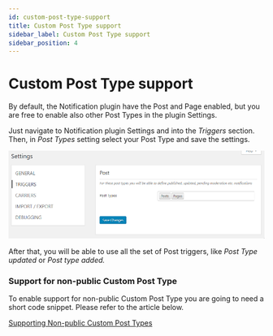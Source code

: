 ```yaml
---
id: custom-post-type-support
title: Custom Post Type support
sidebar_label: Custom Post Type support
sidebar_position: 4
---
```


# Custom Post Type support

By default, the Notification plugin have the Post and Page enabled, but you are free to enable also other Post Types in the plugin Settings.

Just navigate to Notification plugin Settings and into the _Triggers_ section. Then, in _Post Types_ setting select your Post Type and save the settings.

![Enabling Custom Post Type support in Notification plugin](.././assets/2019-03-22_15-59-16.gif)

After that, you will be able to use all the set of Post triggers, like _Post Type updated_ or _Post type added._

### Support for non-public Custom Post Type

To enable support for non-public Custom Post Type you are going to need a short code snippet. Please refer to the article below.

[Supporting Non-public Custom Post Types](../developer/triggers/non-public-custom-post-type)



